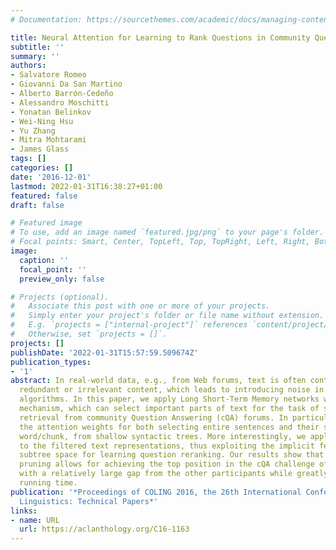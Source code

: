 ```yaml
---
# Documentation: https://sourcethemes.com/academic/docs/managing-content/

title: Neural Attention for Learning to Rank Questions in Community Question Answering
subtitle: ''
summary: ''
authors:
- Salvatore Romeo
- Giovanni Da San Martino
- Alberto Barrón-Cedeño
- Alessandro Moschitti
- Yonatan Belinkov
- Wei-Ning Hsu
- Yu Zhang
- Mitra Mohtarami
- James Glass
tags: []
categories: []
date: '2016-12-01'
lastmod: 2022-01-31T16:38:27+01:00
featured: false
draft: false

# Featured image
# To use, add an image named `featured.jpg/png` to your page's folder.
# Focal points: Smart, Center, TopLeft, Top, TopRight, Left, Right, BottomLeft, Bottom, BottomRight.
image:
  caption: ''
  focal_point: ''
  preview_only: false

# Projects (optional).
#   Associate this post with one or more of your projects.
#   Simply enter your project's folder or file name without extension.
#   E.g. `projects = ["internal-project"]` references `content/project/deep-learning/index.md`.
#   Otherwise, set `projects = []`.
projects: []
publishDate: '2022-01-31T15:57:59.509674Z'
publication_types:
- '1'
abstract: In real-world data, e.g., from Web forums, text is often contaminated with
  redundant or irrelevant content, which leads to introducing noise in machine learning
  algorithms. In this paper, we apply Long Short-Term Memory networks with an attention
  mechanism, which can select important parts of text for the task of similar question
  retrieval from community Question Answering (cQA) forums. In particular, we use
  the attention weights for both selecting entire sentences and their subparts, i.e.,
  word/chunk, from shallow syntactic trees. More interestingly, we apply tree kernels
  to the filtered text representations, thus exploiting the implicit features of the
  subtree space for learning question reranking. Our results show that the attention-based
  pruning allows for achieving the top position in the cQA challenge of SemEval 2016,
  with a relatively large gap from the other participants while greatly decreasing
  running time.
publication: '*Proceedings of COLING 2016, the 26th International Conference on Computational
  Linguistics: Technical Papers*'
links:
- name: URL
  url: https://aclanthology.org/C16-1163
---
```


